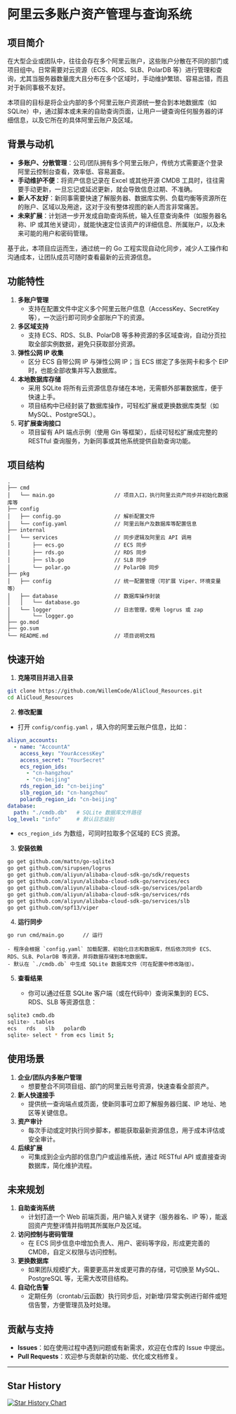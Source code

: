 # 阿里云多账户资产管理与查询系统

## 项目简介

在大型企业或团队中，往往会存在多个阿里云账户，这些账户分散在不同的部门或项目组中。日常需要对云资源（ECS、RDS、SLB、PolarDB 等）进行管理和查询，尤其当服务器数量庞大且分布在多个区域时，手动维护繁琐、容易出错，而且对于新同事极不友好。

本项目的目标是将企业内部的多个阿里云账户资源统一整合到本地数据库（如 SQLite）中，通过脚本或未来的自助查询页面，让用户一键查询任何服务器的详细信息，以及它所在的具体阿里云账户及区域。

## 背景与动机

- **多账户、分散管理**：公司/团队拥有多个阿里云账户，传统方式需要逐个登录阿里云控制台查看，效率低、容易漏查。
- **手动维护不便**：将资产信息记录在 Excel 或其他开源 CMDB 工具时，往往需要手动更新，一旦忘记或延迟更新，就会导致信息过期、不准确。
- **新人不友好**：新同事需要快速了解服务器、数据库实例、负载均衡等资源所在的账户、区域以及用途，这对于没有整体视图的新人而言非常痛苦。
- **未来扩展**：计划进一步开发成自助查询系统，输入任意查询条件（如服务器名称、IP 或其他关键词），就能快速定位该资产的详细信息、所属账户，以及未来可能的用户和密码管理。

基于此，本项目应运而生，通过统一的 Go 工程实现自动化同步，减少人工操作和沟通成本，让团队成员可随时查看最新的云资源信息。

## 功能特性

1. **多账户管理**
    - 支持在配置文件中定义多个阿里云账户信息（AccessKey、SecretKey 等），一次运行即可同步全部账户下的资源。
2. **多区域支持**
    - 支持 ECS、RDS、SLB、PolarDB 等多种资源的多区域查询，自动分页拉取全部实例数据，避免只获取部分资源。
3. **弹性公网 IP 收集**
    - 区分 ECS 自带公网 IP 与弹性公网 IP；当 ECS 绑定了多张网卡和多个 EIP 时，也能全部收集并写入数据库。
4. **本地数据库存储**
    - 采用 SQLite 将所有云资源信息存储在本地，无需额外部署数据库，便于快速上手。
    - 项目结构中已经封装了数据库操作，可轻松扩展或更换数据库类型（如 MySQL、PostgreSQL）。
5. **可扩展查询接口**
    - 项目留有 API 端点示例（使用 Gin 等框架），后续可轻松扩展成完整的 RESTful 查询服务，为新同事或其他系统提供自助查询功能。

## 项目结构

```
.
├── cmd
│   └── main.go                   // 项目入口，执行阿里云资产同步并初始化数据库等
├── config
│   ├── config.go                 // 解析配置文件
│   └── config.yaml               // 阿里云账户及数据库等配置信息
├── internal
│   └── services                  // 同步逻辑及阿里云 API 调用
│       ├── ecs.go                // ECS 同步
│       ├── rds.go                // RDS 同步
│       ├── slb.go                // SLB 同步
│       └── polar.go              // PolarDB 同步
├── pkg
│   ├── config                    // 统一配置管理（可扩展 Viper、环境变量等）
│   ├── database                  // 数据库操作封装
│   │   └── database.go
│   └── logger                    // 日志管理，使用 logrus 或 zap
│       └── logger.go
├── go.mod
├── go.sum
└── README.md                     // 项目说明文档
```

## 快速开始

1. **克隆项目并进入目录**
    
```bash
git clone https://github.com/WillemCode/AliCloud_Resources.git
cd AliCloud_Resources
```

    
2. **修改配置**


* 打开 `config/config.yaml` ，填入你的阿里云账户信息，比如：

        
```yaml
aliyun_accounts:
  - name: "AccountA"
    access_key: "YourAccessKey"
    access_secret: "YourSecret"
    ecs_region_ids:
      - "cn-hangzhou"
      - "cn-beijing"
    rds_region_id: "cn-beijing"
    slb_region_id: "cn-hangzhou"
    polardb_region_id: "cn-beijing"
database:
  path: "./cmdb.db"   # SQLite 数据库文件路径
log_level: "info"     # 默认日志级别
```


* `ecs_region_ids` 为数组，可同时拉取多个区域的 ECS 资源。


3. **安装依赖**


```bash
go get github.com/mattn/go-sqlite3
go get github.com/sirupsen/logrus
go get github.com/aliyun/alibaba-cloud-sdk-go/sdk/requests
go get github.com/aliyun/alibaba-cloud-sdk-go/services/ecs
go get github.com/aliyun/alibaba-cloud-sdk-go/services/polardb
go get github.com/aliyun/alibaba-cloud-sdk-go/services/rds
go get github.com/aliyun/alibaba-cloud-sdk-go/services/slb
go get github.com/spf13/viper
```
    
4. **运行同步**
    
```bash
go run cmd/main.go      // 运行
```
    
    - 程序会根据 `config.yaml` 加载配置、初始化日志和数据库，然后依次同步 ECS、RDS、SLB、PolarDB 等资源，并将数据存储到本地数据库。
    - 默认在 `./cmdb.db` 中生成 SQLite 数据库文件（可在配置中修改路径）。
5. **查看结果**
    
    - 你可以通过任意 SQLite 客户端（或在代码中）查询采集到的 ECS、RDS、SLB 等资源信息：
        
```bash
sqlite3 cmdb.db
sqlite> .tables
ecs   rds   slb   polardb
sqlite> select * from ecs limit 5;
```
        
## 使用场景

1. **企业/团队内多账户管理**
    - 想要整合不同项目组、部门的阿里云账号资源，快速查看全部资产。
2. **新人快速接手**
    - 提供统一查询端点或页面，使新同事可立即了解服务器归属、IP 地址、地区等关键信息。
3. **资产审计**
    - 每次手动或定时执行同步脚本，都能获取最新资源信息，用于成本评估或安全审计。
4. **后续扩展**
    - 可集成到企业内部的信息门户或运维系统，通过 RESTful API 或直接查询数据库，简化维护流程。

## 未来规划

1. **自助查询系统**
    - 计划打造一个 Web 前端页面，用户输入关键字（服务器名、IP 等），能返回资产完整详情并指明其所属账户及区域。
2. **访问控制与密码管理**
    - 在 ECS 同步信息中增加负责人、用户、密码等字段，形成更完善的 CMDB，自定义权限与访问控制。
3. **更换数据库**
    - 如果团队规模扩大，需要更高并发或更可靠的存储，可切换至 MySQL、PostgreSQL 等，无需大改项目结构。
4. **自动化告警**
    - 定期任务（crontab/云函数）执行同步后，对新增/异常实例进行邮件或短信告警，方便管理员及时处理。

## 贡献与支持
- **Issues**：如在使用过程中遇到问题或有新需求，欢迎在仓库的 Issue 中提出。
- **Pull Requests**：欢迎参与贡献新的功能、优化或文档修复。

---

## Star History

[![Star History Chart](https://api.star-history.com/svg?repos=WillemCode/AliCloud_Resources&type=Date)](https://www.star-history.com/#WillemCode/AliCloud_Resources&Date)
